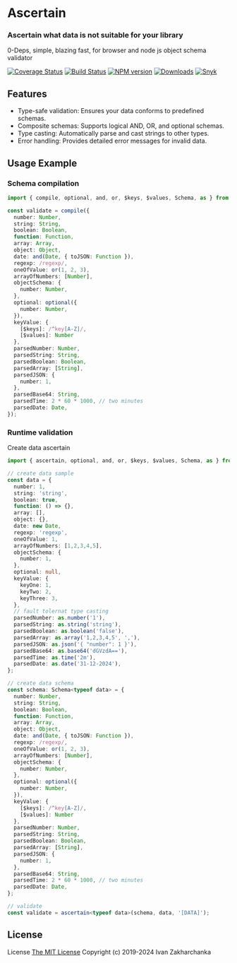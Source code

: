 # Ascertain

### Ascertain what data is not suitable for your library

0-Deps, simple, blazing fast, for browser and node js object schema validator

[![Coverage Status][codecov-image]][codecov-url]
[![Build Status][github-image]][github-url]
[![NPM version][npm-image]][npm-url]
[![Downloads][downloads-image]][npm-url]
[![Snyk][snyk-image]][snyk-url]

## Features

- Type-safe validation: Ensures your data conforms to predefined schemas.
- Composite schemas: Supports logical AND, OR, and optional schemas.
- Type casting: Automatically parse and cast strings to other types.
- Error handling: Provides detailed error messages for invalid data.

## Usage Example

### Schema compilation
```typescript
import { compile, optional, and, or, $keys, $values, Schema, as } from 'ascertain';

const validate = compile({
  number: Number,
  string: String,
  boolean: Boolean,
  function: Function,
  array: Array,
  object: Object,
  date: and(Date, { toJSON: Function }),
  regexp: /regexp/,
  oneOfValue: or(1, 2, 3),
  arrayOfNumbers: [Number],
  objectSchema: {
    number: Number,
  },
  optional: optional({
    number: Number,
  }),
  keyValue: {
    [$keys]: /^key[A-Z]/,
    [$values]: Number
  },
  parsedNumber: Number,
  parsedString: String,
  parsedBoolean: Boolean,
  parsedArray: [String],
  parsedJSON: {
    number: 1,
  },
  parsedBase64: String,
  parsedTime: 2 * 60 * 1000, // two minutes
  parsedDate: Date,
});

```

### Runtime validation
Create data ascertain
```typescript
import { ascertain, optional, and, or, $keys, $values, Schema, as } from 'ascertain';

// create data sample
const data = {
  number: 1,
  string: 'string',
  boolean: true,
  function: () => {},
  array: [],
  object: {},
  date: new Date,
  regexp: 'regexp',
  oneOfValue: 1,
  arrayOfNumbers: [1,2,3,4,5],
  objectSchema: {
    number: 1,
  },
  optional: null,
  keyValue: {
    keyOne: 1,
    keyTwo: 2,
    keyThree: 3,
  },
  // fault tolernat type casting
  parsedNumber: as.number('1'),
  parsedString: as.string('string'),
  parsedBoolean: as.boolean('false'),
  parsedArray: as.array('1,2,3,4,5', ','),
  parsedJSON: as.json('{ "number": 1 }'),
  parsedBase64: as.base64('dGVzdA=='),
  parsedTime: as.time('2m'),
  parsedDate: as.date('31-12-2024'),
};

// create data schema
const schema: Schema<typeof data> = {
  number: Number,
  string: String,
  boolean: Boolean,
  function: Function,
  array: Array,
  object: Object,
  date: and(Date, { toJSON: Function }),
  regexp: /regexp/,
  oneOfValue: or(1, 2, 3),
  arrayOfNumbers: [Number],
  objectSchema: {
    number: Number,
  },
  optional: optional({
    number: Number,
  }),
  keyValue: {
    [$keys]: /^key[A-Z]/,
    [$values]: Number
  },
  parsedNumber: Number,
  parsedString: String,
  parsedBoolean: Boolean,
  parsedArray: [String],
  parsedJSON: {
    number: 1,
  },
  parsedBase64: String,
  parsedTime: 2 * 60 * 1000, // two minutes
  parsedDate: Date,
};

// validate
const validate = ascertain<typeof data>(schema, data, '[DATA]');
```

## License
License [The MIT License](http://opensource.org/licenses/MIT)
Copyright (c) 2019-2024 Ivan Zakharchanka

[npm-url]: https://www.npmjs.com/package/ascertain
[downloads-image]: https://img.shields.io/npm/dw/ascertain.svg?maxAge=43200
[npm-image]: https://img.shields.io/npm/v/ascertain.svg?maxAge=43200
[github-url]: https://github.com/3axap4eHko/ascertain/actions/workflows/cicd.yml
[github-image]: https://github.com/3axap4eHko/ascertain/actions/workflows/cicd.yml/badge.svg
[codecov-url]: https://codecov.io/gh/3axap4eHko/ascertain
[codecov-image]: https://img.shields.io/codecov/c/github/3axap4eHko/ascertain/master.svg?maxAge=43200
[snyk-url]: https://snyk.io/test/npm/ascertain/latest
[snyk-image]: https://img.shields.io/snyk/vulnerabilities/github/3axap4eHko/ascertain.svg?maxAge=43200
